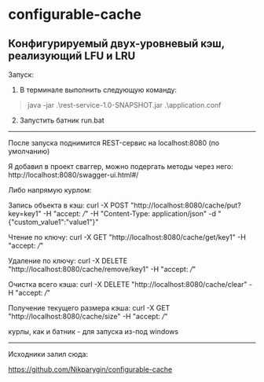 # configurable-cache
Конфигурируемый двух-уровневый кэш, реализующий LFU и LRU
----------------------------------------------------------
Запуск:
1) В терминале выполнить следующую команду:
> java -jar .\rest-service-1.0-SNAPSHOT.jar .\application.conf
2) Запустить батник run.bat

----------------------------------------------------------------------------------------------------------------------------------------------------

После запуска поднимится REST-сервис на localhost:8080 (по умолчанию)

Я добавил в проект сваггер, можно подергать методы через него:
http://localhost:8080/swagger-ui.html#/

Либо напрямую курлом:

Запись объекта в кэш:
curl -X POST "http://localhost:8080/cache/put?key=key1" -H "accept: */*" -H "Content-Type: application/json" -d "{\"custom_value1\":\"value1\"}"

Чтение по ключу:
curl -X GET "http://localhost:8080/cache/get/key1" -H "accept: */*"

Удаление по ключу:
curl -X DELETE "http://localhost:8080/cache/remove/key1" -H "accept: */*"

Очистка всего кэша:
curl -X DELETE "http://localhost:8080/cache/clear" -H "accept: */*"

Получение текущего размера кэша:
curl -X GET "http://localhost:8080/cache/size" -H "accept: */*"

курлы, как и батник - для запуска из-под windows

--------------------------------------------------------------------------------------------------------------------------------------------------

Исходники залил сюда:

https://github.com/Nikparygin/configurable-cache